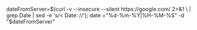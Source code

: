 dateFromServer=$(curl -v --insecure --silent https://google.com/ 2>&1 \
       | grep Date | sed -e 's/< Date: //'); date +"%d-%m-%Y|%H-%M-%S" -d "$dateFromServer"
